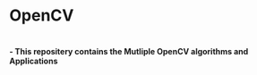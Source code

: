 <h1> OpenCV <h1>
<h4> - This repositery contains the Mutliple OpenCV algorithms and Applications </h4>
